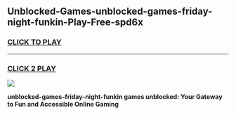 
## Unblocked-Games-unblocked-games-friday-night-funkin-Play-Free-spd6x
<h3>
<a href="https://premium76.site?title=unblocked-games-friday-night-funkin&ref=19M">CLICK TO PLAY</a></h3>
<hr>

<h3>
<a href="https://premium76.site?title=unblocked-games-friday-night-funkin&ref=19M">CLICK 2 PLAY</a>
  
</h3>

<a href="https://premium76.site?title=unblocked-games-friday-night-funkin&ref=19M"><img src="https://clearcache.store/games.png"></a>


**unblocked-games-friday-night-funkin games unblocked: Your Gateway to Fun and Accessible Online Gaming**
